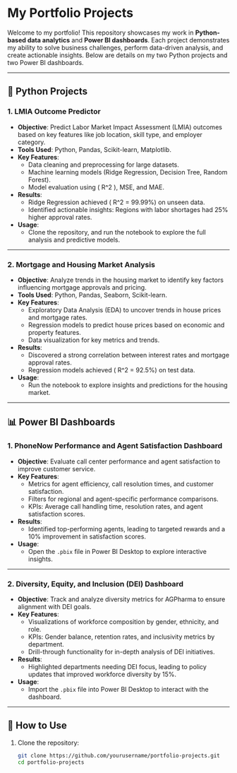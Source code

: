 # My Portfolio Projects

Welcome to my portfolio! This repository showcases my work in **Python-based data analytics** and **Power BI dashboards**. Each project demonstrates my ability to solve business challenges, perform data-driven analysis, and create actionable insights. Below are details on my two Python projects and two Power BI dashboards.

---

## 🐍 **Python Projects**

### 1. **LMIA Outcome Predictor**
- **Objective**: Predict Labor Market Impact Assessment (LMIA) outcomes based on key features like job location, skill type, and employer category.
- **Tools Used**: Python, Pandas, Scikit-learn, Matplotlib.
- **Key Features**:
  - Data cleaning and preprocessing for large datasets.
  - Machine learning models (Ridge Regression, Decision Tree, Random Forest).
  - Model evaluation using \( R^2 \), MSE, and MAE.
- **Results**:
  - Ridge Regression achieved \( R^2 = 99.99\%\) on unseen data.
  - Identified actionable insights: Regions with labor shortages had 25% higher approval rates.
- **Usage**:
  - Clone the repository, and run the notebook to explore the full analysis and predictive models.

---

### 2. **Mortgage and Housing Market Analysis**
- **Objective**: Analyze trends in the housing market to identify key factors influencing mortgage approvals and pricing.
- **Tools Used**: Python, Pandas, Seaborn, Scikit-learn.
- **Key Features**:
  - Exploratory Data Analysis (EDA) to uncover trends in house prices and mortgage rates.
  - Regression models to predict house prices based on economic and property features.
  - Data visualization for key metrics and trends.
- **Results**:
  - Discovered a strong correlation between interest rates and mortgage approval rates.
  - Regression models achieved \( R^2 = 92.5\%\) on test data.
- **Usage**:
  - Run the notebook to explore insights and predictions for the housing market.

---

## 📊 **Power BI Dashboards**

### 1. **PhoneNow Performance and Agent Satisfaction Dashboard**
- **Objective**: Evaluate call center performance and agent satisfaction to improve customer service.
- **Key Features**:
  - Metrics for agent efficiency, call resolution times, and customer satisfaction.
  - Filters for regional and agent-specific performance comparisons.
  - KPIs: Average call handling time, resolution rates, and agent satisfaction scores.
- **Results**:
  - Identified top-performing agents, leading to targeted rewards and a 10% improvement in satisfaction scores.
- **Usage**:
  - Open the `.pbix` file in Power BI Desktop to explore interactive insights.

---

### 2. **Diversity, Equity, and Inclusion (DEI) Dashboard**
- **Objective**: Track and analyze diversity metrics for AGPharma to ensure alignment with DEI goals.
- **Key Features**:
  - Visualizations of workforce composition by gender, ethnicity, and role.
  - KPIs: Gender balance, retention rates, and inclusivity metrics by department.
  - Drill-through functionality for in-depth analysis of DEI initiatives.
- **Results**:
  - Highlighted departments needing DEI focus, leading to policy updates that improved workforce diversity by 15%.
- **Usage**:
  - Import the `.pbix` file into Power BI Desktop to interact with the dashboard.

---

## 🚀 **How to Use**
1. Clone the repository:
   ```bash
   git clone https://github.com/yourusername/portfolio-projects.git
   cd portfolio-projects
